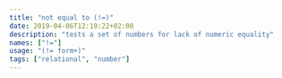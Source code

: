 ```yaml
---
title: "not equal to (!=)"
date: 2019-04-06T12:19:22+02:00
description: "tests a set of numbers for lack of numeric equality"
names: ["!="]
usage: "(!= form+)"
tags: ["relational", "number"]
---
```

